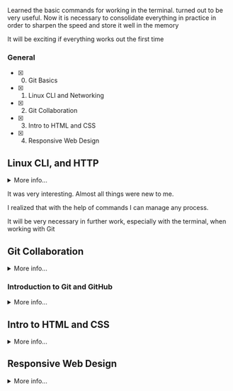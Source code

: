 Learned the basic commands for working in the terminal. turned out to be very useful. Now it is necessary to consolidate everything in practice in order to sharpen the speed and store it well in the memory

It will be exciting if everything works out the first time

### General
- [x] 0. Git Basics
- [x] 1. Linux CLI and Networking
- [x] 2. Git Collaboration
- [x] 3. Intro to HTML and CSS
- [x] 4. Responsive Web Design 

## Linux CLI, and HTTP
<details><summary>More info...</summary>

![quiz-one](/task_linux_cli/Quiz-one.png)
![quiz-two](/task_linux_cli/Quiz-two.png)
![quiz-three](/task_linux_cli/Quiz-three.png)
![quiz-four](/task_linux_cli/Quiz-four.png)
</details>

It was very interesting. Almost all things were new to me.

I realized that with the help of commands I can manage any process.

It will be very necessary in further work, especially with the terminal, when working with Git

## Git Collaboration
<details><summary>More info...</summary>

![learn-git-1](./task_git_collaboration/learngit1.png)
![learn-git-2](./task_git_collaboration/learngit2.png)
</details>

### Introduction to Git and GitHub
<details><summary>More info...</summary>

![week1](./task_git_collaboration/week-one.png)
![week2](./task_git_collaboration/week-two.png)
![week3](./task_git_collaboration/week-three.png)
![week4](./task_git_collaboration/week-four.png)

On the Coursera course, it was interesting and intelligibly explained the theory, and it turned out to be well consolidated in practice, on the learngitbranching.com website
</details>

## Intro to HTML and CSS
<details><summary>More info...</summary>

![codeacademy](./task_html_css_intro/codeacademy.png)
![coursera-week1](./task_html_css_intro/coursera1.png)
![coursera-week2](./task_html_css_intro/coursera2.png)

I learned new things for myself working with <figure> and <figcaption> come in.

Refreshed knowledge about box-model, positioning

Better understood about Responsive design
</details>

## Responsive Web Design

<details><summary>More info...</summary>

![froggy](./task_responsive_web_design/froggy.png)
![grid_garden](./task_responsive_web_design/grid_garden.png)

Expanded skills in working with Flex-box

I learned how to work with Grid, it was new for me. I realized how convenient it is to use and how I can create beautiful designs with it

The lessons on the youtube channel are very useful, they explain everything in an accessible way. I want to put my knowledge into practice
</details>